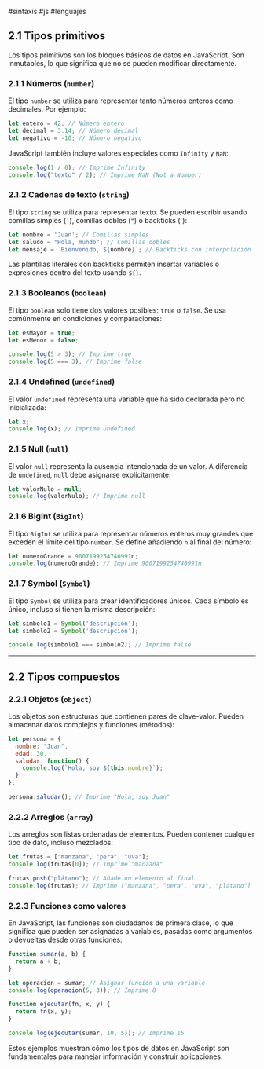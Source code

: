 #sintaxis #js #lenguajes

## 2.1 Tipos primitivos  
Los tipos primitivos son los bloques básicos de datos en JavaScript. Son inmutables, lo que significa que no se pueden modificar directamente.

### 2.1.1 Números (`number`)  
El tipo `number` se utiliza para representar tanto números enteros como decimales. Por ejemplo:  
```javascript
let entero = 42; // Número entero
let decimal = 3.14; // Número decimal
let negativo = -10; // Número negativo
```  
JavaScript también incluye valores especiales como `Infinity` y `NaN`:  
```javascript
console.log(1 / 0); // Imprime Infinity
console.log("texto" / 2); // Imprime NaN (Not a Number)
```  

### 2.1.2 Cadenas de texto (`string`)  
El tipo `string` se utiliza para representar texto. Se pueden escribir usando comillas simples (`'`), comillas dobles (`"`) o backticks (\`):  
```javascript
let nombre = 'Juan'; // Comillas simples
let saludo = "Hola, mundo"; // Comillas dobles
let mensaje = `Bienvenido, ${nombre}`; // Backticks con interpolación
```  
Las plantillas literales con backticks permiten insertar variables o expresiones dentro del texto usando `${}`.

### 2.1.3 Booleanos (`boolean`)  
El tipo `boolean` solo tiene dos valores posibles: `true` o `false`. Se usa comúnmente en condiciones y comparaciones:  
```javascript
let esMayor = true;
let esMenor = false;

console.log(5 > 3); // Imprime true
console.log(5 === 3); // Imprime false
```  

### 2.1.4 Undefined (`undefined`)  
El valor `undefined` representa una variable que ha sido declarada pero no inicializada:  
```javascript
let x;
console.log(x); // Imprime undefined
```  

### 2.1.5 Null (`null`)  
El valor `null` representa la ausencia intencionada de un valor. A diferencia de `undefined`, `null` debe asignarse explícitamente:  
```javascript
let valorNulo = null;
console.log(valorNulo); // Imprime null
```  

### 2.1.6 BigInt (`BigInt`)  
El tipo `BigInt` se utiliza para representar números enteros muy grandes que exceden el límite del tipo `number`. Se define añadiendo `n` al final del número:  
```javascript
let numeroGrande = 9007199254740991n;
console.log(numeroGrande); // Imprime 9007199254740991n
```  

### 2.1.7 Symbol (`Symbol`)  
El tipo `Symbol` se utiliza para crear identificadores únicos. Cada símbolo es único, incluso si tienen la misma descripción:  
```javascript
let simbolo1 = Symbol('descripcion');
let simbolo2 = Symbol('descripcion');

console.log(simbolo1 === simbolo2); // Imprime false
```  

---

## 2.2 Tipos compuestos  

### 2.2.1 Objetos (`object`)  
Los objetos son estructuras que contienen pares de clave-valor. Pueden almacenar datos complejos y funciones (métodos):  
```javascript
let persona = {
  nombre: "Juan",
  edad: 30,
  saludar: function() {
    console.log(`Hola, soy ${this.nombre}`);
  }
};

persona.saludar(); // Imprime "Hola, soy Juan"
```  

### 2.2.2 Arreglos (`array`)  
Los arreglos son listas ordenadas de elementos. Pueden contener cualquier tipo de dato, incluso mezclados:  
```javascript
let frutas = ["manzana", "pera", "uva"];
console.log(frutas[0]); // Imprime "manzana"

frutas.push("plátano"); // Añade un elemento al final
console.log(frutas); // Imprime ["manzana", "pera", "uva", "plátano"]
```  

### 2.2.3 Funciones como valores  
En JavaScript, las funciones son ciudadanos de primera clase, lo que significa que pueden ser asignadas a variables, pasadas como argumentos o devueltas desde otras funciones:  
```javascript
function sumar(a, b) {
  return a + b;
}

let operacion = sumar; // Asignar función a una variable
console.log(operacion(5, 3)); // Imprime 8

function ejecutar(fn, x, y) {
  return fn(x, y);
}

console.log(ejecutar(sumar, 10, 5)); // Imprime 15
```  

Estos ejemplos muestran cómo los tipos de datos en JavaScript son fundamentales para manejar información y construir aplicaciones.